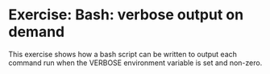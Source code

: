 # Exercise: Bash: verbose output on demand

This exercise shows how a bash script can be written to output each
command run when the VERBOSE environment variable is set and non-zero.